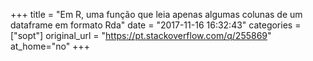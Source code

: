 +++
title = "Em R, uma função que leia apenas algumas colunas de um dataframe em formato Rda"
date = "2017-11-16 16:32:43"
categories = ["sopt"]
original_url = "https://pt.stackoverflow.com/q/255869"
at_home="no"
+++

